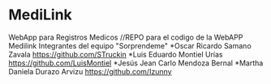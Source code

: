 # MediLink
 WebApp para Registros Medicos
//REPO para el codigo de la WebAPP Medilink
Integrantes del equipo "Sorprendeme"
*Oscar Ricardo Samano Zavala        https://github.com/STruckin
*Luis Eduardo Montiel Urías         https://github.com/LuisMontiel
*Jesús Jean Carlo Mendoza Bernal
*Martha Daniela Durazo Arvizu       https://github.com/Izunny